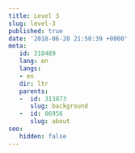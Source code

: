 ```yaml
---
title: Level 3
slug: level-3
published: true
date: '2018-06-20 21:50:39 +0000'
meta:
   id: 318489
   lang: en
   langs:
   - en
   dir: ltr
   parents:
   -  id: 313873
      slug: background
   -  id: 86956
      slug: about
seo:
   hidden: false
---
```


